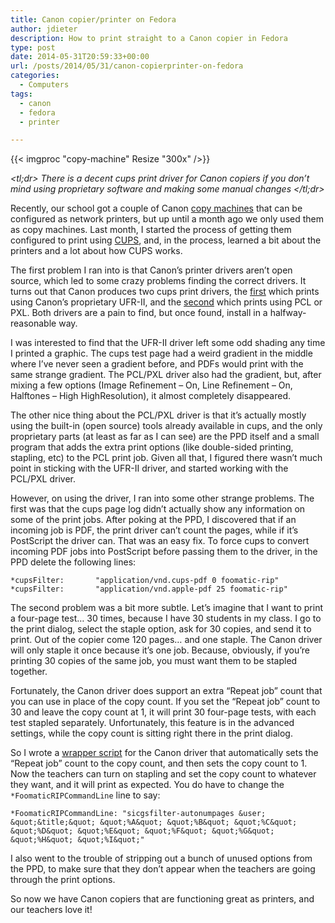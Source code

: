 ```yaml
---
title: Canon copier/printer on Fedora
author: jdieter
description: How to print straight to a Canon copier in Fedora
type: post
date: 2014-05-31T20:59:33+00:00
url: /posts/2014/05/31/canon-copierprinter-on-fedora
categories:
  - Computers
tags:
  - canon
  - fedora
  - printer

---
```

{{< imgproc "copy-machine" Resize "300x" />}}

_&lt;tl;dr&gt;
There is a decent cups print driver for Canon copiers if you don&#8217;t mind using proprietary software and making some manual changes
&lt;/tl;dr&gt;_

Recently, our school got a couple of Canon [copy machines][2] that can be configured as network printers, but up until a month ago we only used them as copy machines. Last month, I started the process of getting them configured to print using [CUPS][3], and, in the process, learned a bit about the printers and a lot about how CUPS works.

The first problem I ran into is that Canon&#8217;s printer drivers aren&#8217;t open source, which led to some crazy problems finding the correct drivers. It turns out that Canon produces two cups print drivers, the [first][4] which prints using Canon&#8217;s proprietary UFR-II, and the [second][5] which prints using PCL or PXL. Both drivers are a pain to find, but once found, install in a halfway-reasonable way.

I was interested to find that the UFR-II driver left some odd shading any time I printed a graphic. The cups test page had a weird gradient in the middle where I&#8217;ve never seen a gradient before, and PDFs would print with the same strange gradient. The PCL/PXL driver also had the gradient, but, after mixing a few options (Image Refinement &#8211; On, Line Refinement &#8211; On, Halftones &#8211; High HighResolution), it almost completely disappeared.

The other nice thing about the PCL/PXL driver is that it&#8217;s actually mostly using the built-in (open source) tools already available in cups, and the only proprietary parts (at least as far as I can see) are the PPD itself and a small program that adds the extra print options (like double-sided printing, stapling, etc) to the PCL print job. Given all that, I figured there wasn&#8217;t much point in sticking with the UFR-II driver, and started working with the PCL/PXL driver.

However, on using the driver, I ran into some other strange problems. The first was that the cups page log didn&#8217;t actually show any information on some of the print jobs. After poking at the PPD, I discovered that if an incoming job is PDF, the print driver can&#8217;t count the pages, while if it&#8217;s PostScript the driver can. That was an easy fix. To force cups to convert incoming PDF jobs into PostScript before passing them to the driver, in the PPD delete the following lines:
  
```
*cupsFilter:       "application/vnd.cups-pdf 0 foomatic-rip"
*cupsFilter:       "application/vnd.apple-pdf 25 foomatic-rip"
```

The second problem was a bit more subtle. Let&#8217;s imagine that I want to print a four-page test&#8230; 30 times, because I have 30 students in my class. I go to the print dialog, select the staple option, ask for 30 copies, and send it to print. Out of the copier come 120 pages&#8230; and one staple. The Canon driver will only staple it once because it&#8217;s one job. Because, obviously, if you&#8217;re printing 30 copies of the same job, you must want them to be stapled together.

Fortunately, the Canon driver does support an extra &#8220;Repeat job&#8221; count that you can use in place of the copy count. If you set the &#8220;Repeat job&#8221; count to 30 and leave the copy count at 1, it will print 30 four-page tests, with each test stapled separately. Unfortunately, this feature is in the advanced settings, while the copy count is sitting right there in the print dialog.

So I wrote a [wrapper script][6] for the Canon driver that automatically sets the &#8220;Repeat job&#8221; count to the copy count, and then sets the copy count to 1. Now the teachers can turn on stapling and set the copy count to whatever they want, and it will print as expected. You do have to change the `*FoomaticRIPCommandLine` line to say:
  
```
*FoomaticRIPCommandLine: "sicgsfilter-autonumpages &user; &quot;&title;&quot; &quot;%A&quot; &quot;%B&quot; &quot;%C&quot; &quot;%D&quot; &quot;%E&quot; &quot;%F&quot; &quot;%G&quot; &quot;%H&quot; &quot;%I&quot;"
```

I also went to the trouble of stripping out a bunch of unused options from the PPD, to make sure that they don&#8217;t appear when the teachers are going through the print options.

So now we have Canon copiers that are functioning great as printers, and our teachers love it!

 [2]: http://www.usa.canon.com/cusa/office/products/hardware/multifunction_printers_copiers/imageRUNNER_ADVANCE_Series_Models/imagerunner_advance_6255
 [3]: https://www.cups.org/
 [4]: http://support-au.canon.com.au/contents/AU/EN/0100270808.html
 [5]: http://software.canon-europe.com/software/0044084.asp?model=
 [6]: http://lesloueizeh.com/jdieter/sicgsfilter-autonumpages
